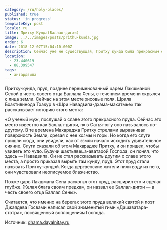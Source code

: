 ```yaml
---
category: /ru/holy-places/
published: true
status: 'in progress'
templateKey: post
locale: ru
title: Притху Кунда(Баллал-дигхи)
image: ../../images/posts/prithu-kunda.jpg
order: 6
date: 2018-12-07T15:04:10.000Z
description: Сейчас уже не существующая, Притху кунда была прекрасным озером
location:
  - 23.440619
  - 88.399547
tags:
  - антардвипа
---
```


Притху-кунда, пруд, позднее переименованный царем Лакшманой Сеной в честь своего отца Баллала Сены, с течением времени скрылся с лица земли. Сейчас на этом месте рисовые поля. Шрила Бхактивинода Тхакур в «Шри Навадвипа-дхама-махатмье» так рассказывает историю этого места:

«О ученый муж, послушай о славе этого прекрасного пруда. Сейчас это место известно как Баллал-дигхи, но в Сатья-югу оно называлось по-другому. В те времена Махараджа Притху стрелами выравнивал поверхность Земли, срезая с нее холмы и горы. Но когда его слуги пришли сюда, они увидели, как от земли начало исходить удивительное сияние. Слуги сказали об этом Махарадже Притху, и он пришел, чтобы увидеть это чудо. Будучи шактьявеша-аватарой Господа, он понял, что здесь — Навадвипа. Он не стал рассказывать другим о славе этого места, а просто приказал вырыть там кунду, пруд. Этот пруд стали называть Притху-кундой. Когда деревенские жители пили воду из него, они чувствовали неописуемое блаженство.

Позже царь Лакшмана Сена раскопал этот пруд, расширил его и сделал глубже. Желая блага своим предкам, он назвал ее Баллал-дигхи — в честь своего отца Баллал Сены».

Считается, что именно на берегах этого пруда великий святой и поэт Джаядева Госвами написал свой знаменитый гимн «Дашаватара-стотра», посвященный воплощениям Господа.

Источник: [dhama.dayalnitay.ru](http://dhama.dayalnitay.ru)

<tbd locale="ru" url="mailto:haribol@mayapur.live"></tbd>

